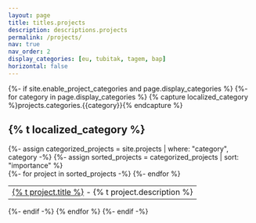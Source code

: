 ```yaml
---
layout: page
title: titles.projects
description: descriptions.projects
permalink: /projects/
nav: true
nav_order: 2
display_categories: [eu, tubitak, tagem, bap]
horizontal: false
---
```


<!-- pages/projects.md -->
<div class="projects">
{%- if site.enable_project_categories and page.display_categories %}
  <!-- Display categorized projects -->
  {%- for category in page.display_categories %}
  {% capture localized_category %}projects.categories.{{category}}{% endcapture %}
  <h2 class="category">{% t localized_category %}</h2>
  {%- assign categorized_projects = site.projects | where: "category", category -%}
  {%- assign sorted_projects = categorized_projects | sort: "importance" %}
  <div class="table-responsive">
    <table class="table table-sm table-borderless">
     {%- for project in sorted_projects -%}
     <tr>
        <td>
          <a  href="{{ project.url | prepend: site.baseurl }}">{% t project.title %}</a> - {% t project.description %}
        </td>
       </tr>
      {%- endfor %}
    </table>
  </div>
  {%- endif -%}
  {% endfor %}
{%- endif -%}
</div>
